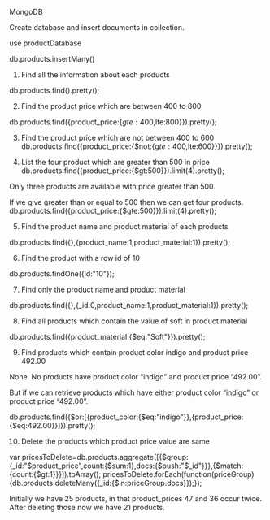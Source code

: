 MongoDB

Create database and insert documents in collection.

use productDatabase

db.products.insertMany()


1. Find all the information about each products

db.products.find().pretty();


2. Find the product price which are between 400 to 800

db.products.find({product_price:{$gte:400,$lte:800}}).pretty();


3. Find the product price which are not between 400 to 600
 db.products.find({product_price:{$not:{$gte:400,$lte:600}}}).pretty();


4. List the four product which are greater than 500 in price 
 db.products.find({product_price:{$gt:500}}).limit(4).pretty();

Only three products are available with price greater than 500.

If we give greater than or equal to 500 then we can get four products.
 db.products.find({product_price:{$gte:500}}).limit(4).pretty();


5. Find the product name and product material of each products


db.products.find({},{product_name:1,product_material:1}).pretty();



6. Find the product with a row id of 10

 db.products.findOne({id:"10"});


7. Find only the product name and product material


 db.products.find({},{_id:0,product_name:1,product_material:1}).pretty();


8. Find all products which contain the value of soft in product material 

 db.products.find({product_material:{$eq:"Soft"}}).pretty();



9. Find products which contain product color indigo  and product price 492.00

None. No products have product color “indigo” and product price “492.00”.

But if we can retrieve products which have either product color “indigo” or product price “492.00”. 

db.products.find({$or:[{product_color:{$eq:"indigo"}},{product_price:{$eq:492.00}}]}).pretty();



10. Delete the products which product price value are same



 var pricesToDelete=db.products.aggregate([{$group:{_id:"$product_price",count:{$sum:1},docs:{$push:"$_id"}}},{$match:{count:{$gt:1}}}]).toArray();
 pricesToDelete.forEach(function(priceGroup){db.products.deleteMany({_id:{$in:priceGroup.docs}});});


Initially we have 25 products, in that product_prices 47 and 36 occur twice.
After deleting those now we have 21 products.



